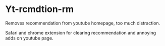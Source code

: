 # Yt-rcmdtion-rm
Removes recommendation from youtube homepage, too much distraction.

Safari and chrome extension for clearing recommendation and annoying adds on youtube page.
